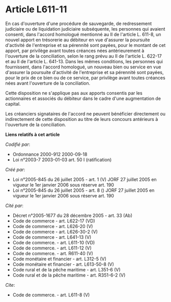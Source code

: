 # Article L611-11

En cas d'ouverture d'une procédure de sauvegarde, de redressement judiciaire ou de liquidation judiciaire subséquente, les
personnes qui avaient consenti, dans l'accord homologué mentionné au II de l'article L. 611-8, un nouvel apport en trésorerie
au débiteur en vue d'assurer la poursuite d'activité de l'entreprise et sa pérennité sont payées, pour le montant de cet
apport, par privilège avant toutes créances nées antérieurement à l'ouverture de la conciliation, selon le rang prévu au II
de l'article L. 622-17 et au II de l'article L. 641-13. Dans les mêmes conditions, les personnes qui fournissent, dans
l'accord homologué, un nouveau bien ou service en vue d'assurer la poursuite d'activité de l'entreprise et sa pérennité sont
payées, pour le prix de ce bien ou de ce service, par privilège avant toutes créances nées avant l'ouverture de la
conciliation.

Cette disposition ne s'applique pas aux apports consentis par les actionnaires et associés du débiteur dans le cadre d'une
augmentation de capital.

Les créanciers signataires de l'accord ne peuvent bénéficier directement ou indirectement de cette disposition au titre de
leurs concours antérieurs à l'ouverture de la conciliation.

**Liens relatifs à cet article**

_Codifié par_:

  - Ordonnance 2000-912 2000-09-18
  - Loi n°2003-7 2003-01-03 art. 50 I (ratification)

_Créé par_:

  - Loi n°2005-845 du 26 juillet 2005 - art. 1 (V) JORF 27 juillet 2005 en vigueur le 1er janvier 2006 sous réserve art. 190
  - Loi n°2005-845 du 26 juillet 2005 - art. 8 () JORF 27 juillet 2005 en vigueur le 1er janvier 2006 sous réserve art. 190

_Cité par_:

  - Décret n°2005-1677 du 28 décembre 2005 - art. 33 (Ab)
  - Code de commerce - art. L622-17 (VD)
  - Code de commerce - art. L626-20 (V)
  - Code de commerce - art. L626-30-2 (V)
  - Code de commerce - art. L641-13 (V)
  - Code de commerce. - art. L611-10 (VD)
  - Code de commerce. - art. L611-12 (V)
  - Code de commerce. - art. R611-40 (V)
  - Code monétaire et financier - art. L312-5 (V)
  - Code monétaire et financier - art. L613-50-8 (V)
  - Code rural et de la pêche maritime - art. L351-6 (V)
  - Code rural et de la pêche maritime - art. R351-6-2 (V)

_Cite_:

  - Code de commerce. - art. L611-8 (V)
